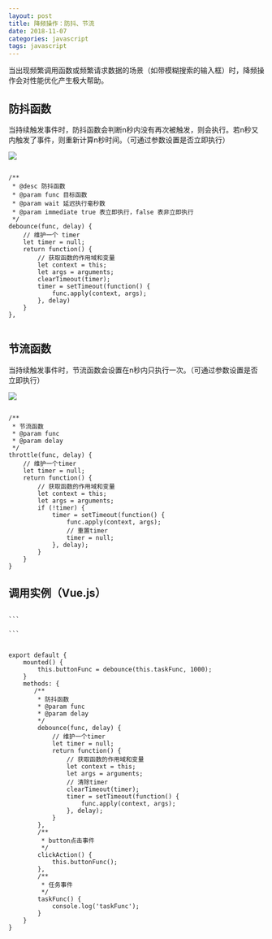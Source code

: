 ```yaml
---
layout: post
title: 降频操作：防抖、节流
date: 2018-11-07
categories: javascript
tags: javascript
---
```


当出现频繁调用函数或频繁请求数据的场景（如带模糊搜索的输入框）时，降频操作会对性能优化产生极大帮助。

## 防抖函数
当持续触发事件时，防抖函数会判断n秒内没有再次被触发，则会执行。若n秒又内触发了事件，则重新计算n秒时间。（可通过参数设置是否立即执行）

![](http://img-blog.csdnimg.cn/20181107152550278.png?x-oss-process=image/watermark,type_ZmFuZ3poZW5naGVpdGk,shadow_10,text_aHR0cHM6Ly9ibG9nLmNzZG4ubmV0L0xlcnJ5dGVuZw==,size_16,color_FFFFFF,t_70)

<pre><code class="language-JavaScript">
/**
 * @desc 防抖函数
 * @param func 目标函数
 * @param wait 延迟执行毫秒数
 * @param immediate true 表立即执行，false 表非立即执行
 */
debounce(func, delay) {
    // 维护一个 timer
    let timer = null;
    return function() {
        // 获取函数的作用域和变量
        let context = this;
        let args = arguments;
        clearTimeout(timer);
        timer = setTimeout(function() {
            func.apply(context, args);
        }, delay)
    }
},

</code></pre>

## 节流函数
当持续触发事件时，节流函数会设置在n秒内只执行一次。（可通过参数设置是否立即执行）

![](http://img-blog.csdnimg.cn/20181107152605911.png?x-oss-process=image/watermark,type_ZmFuZ3poZW5naGVpdGk,shadow_10,text_aHR0cHM6Ly9ibG9nLmNzZG4ubmV0L0xlcnJ5dGVuZw==,size_16,color_FFFFFF,t_70)

<pre><code class="language-JavaScript">
/**
 * 节流函数
 * @param func
 * @param delay
 */
throttle(func, delay) {
    // 维护一个timer
    let timer = null;
    return function() {
        // 获取函数的作用域和变量
        let context = this;
        let args = arguments;
        if (!timer) {
            timer = setTimeout(function() {
                func.apply(context, args);
                // 重置timer
                timer = null;
            }, delay);
        }
    }
}
</code></pre>


## 调用实例（Vue.js）

<pre><code class="language-JavaScript">
```
<template>
  <div>
    <button @click="clickAction()">taskButton</button>
  </div>
</template>
```
</code></pre>

<pre><code class="language-JavaScript">
export default {
    mounted() {
        this.buttonFunc = debounce(this.taskFunc, 1000);
    }
    methods: {
       /**
        * 防抖函数
        * @param func
        * @param delay
        */
        debounce(func, delay) {
            // 维护一个timer
            let timer = null;
            return function() {
                // 获取函数的作用域和变量
                let context = this;
                let args = arguments;
                // 清除timer
                clearTimeout(timer);
                timer = setTimeout(function() {
                    func.apply(context, args);
                }, delay);
            }
        },
        /**
         * button点击事件
         */
        clickAction() {
            this.buttonFunc();
        },
        /**
         * 任务事件
         */
        taskFunc() {
            console.log('taskFunc');
        }
    }
}
</code></pre>
